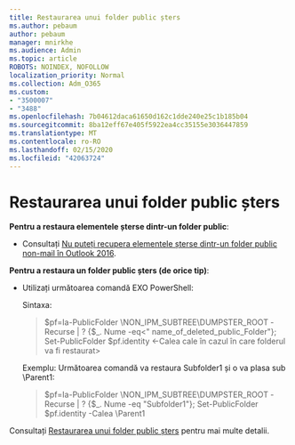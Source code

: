 ```yaml
---
title: Restaurarea unui folder public șters
ms.author: pebaum
author: pebaum
manager: mnirkhe
ms.audience: Admin
ms.topic: article
ROBOTS: NOINDEX, NOFOLLOW
localization_priority: Normal
ms.collection: Adm_O365
ms.custom:
- "3500007"
- "3488"
ms.openlocfilehash: 7b04612daca61650d162c1dde240e25c1b185b04
ms.sourcegitcommit: 8ba12eff67e405f5922ea4cc35155e3036447859
ms.translationtype: MT
ms.contentlocale: ro-RO
ms.lasthandoff: 02/15/2020
ms.locfileid: "42063724"
---
```

# <a name="restore-a-deleted-public-folder"></a>Restaurarea unui folder public șters

**Pentru a restaura elementele șterse dintr-un folder public**:

- Consultați [Nu puteți recupera elementele șterse dintr-un folder public non-mail în Outlook 2016](https://aka.ms/pfrec).
 
**Pentru a restaura un folder public șters (de orice tip)**: 

- Utilizați următoarea comandă EXO PowerShell:

    Sintaxa:

    >$pf=Ia-PublicFolder \NON_IPM_SUBTREE\DUMPSTER_ROOT -Recurse | ? {$_. Nume -eq\<" name_of_deleted_public_Folder"}; Set-PublicFolder $pf.identity \<-Calea cale în cazul în care folderul va fi restaurat>

    Exemplu: Următoarea comandă va restaura Subfolder1 și o va plasa sub \Parent1:

    >$pf=Ia-PublicFolder \NON_IPM_SUBTREE\DUMPSTER_ROOT -Recurse | ? {$_. Nume -eq "Subfolder1"}; Set-PublicFolder $pf.identity -Calea \Parent1

Consultați [Restaurarea unui folder public șters](https://docs.microsoft.com/exchange/collaboration-exo/public-folders/restore-deleted-public-folder) pentru mai multe detalii.
